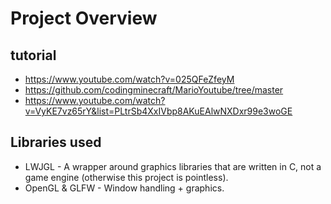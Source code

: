 # Project Overview

## tutorial

* https://www.youtube.com/watch?v=025QFeZfeyM
* https://github.com/codingminecraft/MarioYoutube/tree/master
* https://www.youtube.com/watch?v=VyKE7vz65rY&list=PLtrSb4XxIVbp8AKuEAlwNXDxr99e3woGE

## Libraries used

* LWJGL - A wrapper around graphics libraries that are written in C, not a game engine (otherwise this project is pointless).
* OpenGL & GLFW - Window handling + graphics.
